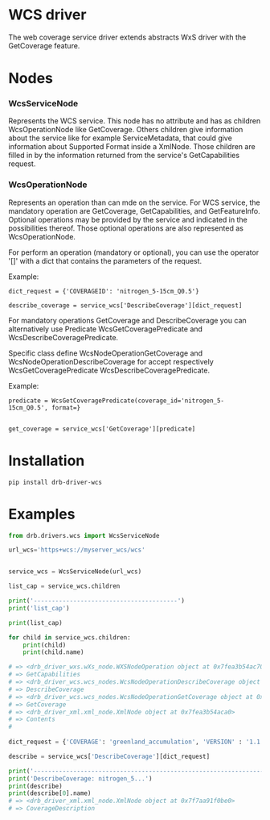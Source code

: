 # WCS driver
The web coverage service driver extends abstracts WxS driver with the GetCoverage feature.


# Nodes
### WcsServiceNode
Represents the WCS service. This node has no attribute and
has as children WcsOperationNode like GetCoverage.
Others children give information about the service like for example 
ServiceMetadata, that could give information about Supported Format inside a XmlNode.
Those children are filled in by the information returned from 
the service's GetCapabilities request.



### WcsOperationNode

Represents an operation than can mde on the service.
For WCS service, the mandatory operation are GetCoverage, GetCapabilities, and 
GetFeatureInfo.
Optional operations may be provided by the service 
and indicated in the possibilities thereof. 
Those optional operations are also represented as WcsOperationNode.

For perform an operation (mandatory or optional), you can use the operator '[]' with a dict that contains 
the parameters of the request.

Example:
```
dict_request = {'COVERAGEID': 'nitrogen_5-15cm_Q0.5'}

describe_coverage = service_wcs['DescribeCoverage'][dict_request]
```

For mandatory operations GetCoverage and DescribeCoverage you can
alternatively use Predicate WcsGetCoveragePredicate and WcsDescribeCoveragePredicate.

Specific class define WcsNodeOperationGetCoverage and WcsNodeOperationDescribeCoverage 
for accept respectively WcsGetCoveragePredicate WcsDescribeCoveragePredicate.

Example:
```
predicate = WcsGetCoveragePredicate(coverage_id='nitrogen_5-15cm_Q0.5', format=}


get_coverage = service_wcs['GetCoverage'][predicate]
```

# Installation
```
pip install drb-driver-wcs
```
# Examples

```python
from drb.drivers.wcs import WcsServiceNode

url_wcs='https+wcs://myserver_wcs/wcs'


service_wcs = WcsServiceNode(url_wcs)

list_cap = service_wcs.children

print('----------------------------------------')
print('list_cap')

print(list_cap)

for child in service_wcs.children:
    print(child)
    print(child.name)

# => <drb_driver_wxs.wXs_node.WXSNodeOperation object at 0x7fea3b54ac70>
# => GetCapabilities
# => <drb_driver_wcs.wcs_nodes.WcsNodeOperationDescribeCoverage object at 0x7fea3b5652e0>
# => DescribeCoverage
# => <drb_driver_wcs.wcs_nodes.WcsNodeOperationGetCoverage object at 0x7fea3b5765b0>
# => GetCoverage
# => <drb_driver_xml.xml_node.XmlNode object at 0x7fea3b54aca0>
# => Contents
#     
    
dict_request = {'COVERAGE': 'greenland_accumulation', 'VERSION' : '1.1.1'}

describe = service_wcs['DescribeCoverage'][dict_request]

print('-----------------------------------------------------------------')
print('DescribeCoverage: nitrogen_5...')
print(describe)
print(describe[0].name)
# => <drb_driver_xml.xml_node.XmlNode object at 0x7f7aa91f0be0>
# => CoverageDescription

```


